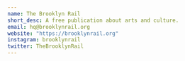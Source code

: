 ```yaml
---
name: The Brooklyn Rail
short_desc: A free publication about arts and culture.
email: hq@brooklynrail.org
website: "https://brooklynrail.org"
instagram: brooklynrail
twitter: TheBrooklynRail
---
```

